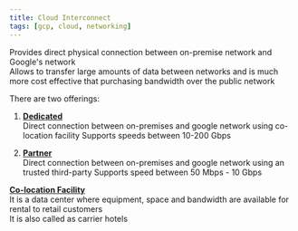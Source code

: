```yaml
---
title: Cloud Interconnect
tags: [gcp, cloud, networking]
---
```


Provides direct physical connection between on-premise network and Google's network  
Allows to transfer large amounts of data between networks and is much more cost effective that purchasing bandwidth over the public network

There are two offerings:

1. **<u>Dedicated</u>**  
   Direct connection between on-premises and google network using co-location facility
   Supports speeds between 10-200 Gbps

2. **<u>Partner</u>**  
   Direct connection between on-premises and google network using an trusted third-party 
   Supports speed between 50 Mbps - 10 Gbps

**<u>Co-location Facility</u>**  
It is a data center where equipment, space and bandwidth are available for rental to retail customers  
It is also called as carrier hotels